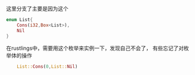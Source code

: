 这里分支了主要是因为这个

```rust
enum List{
    Cons(i32,Box<List>),
    Nil
} 
```

在rustlings中，需要用这个枚举来实例一下，发现自己不会了，
有些忘记了对枚举体的操作

```rust
    List::Cons(0,List::Nil)
```